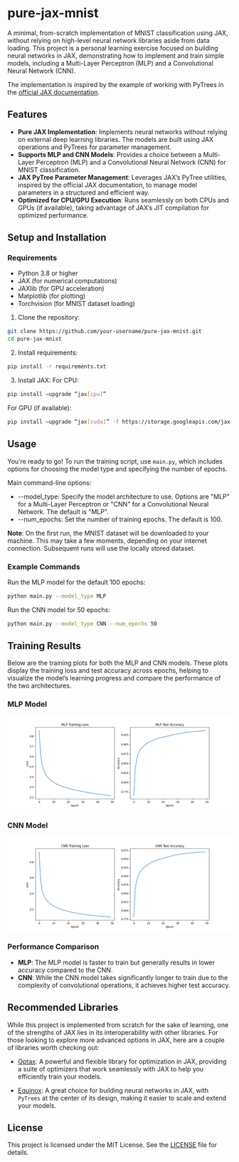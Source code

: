 # pure-jax-mnist

A minimal, from-scratch implementation of MNIST classification using JAX, without relying on high-level neural network libraries aside from data loading. This project is a personal learning exercise focused on building neural networks in JAX, demonstrating how to implement and train simple models, including a Multi-Layer Perceptron (MLP) and a Convolutional Neural Network (CNN).

The implementation is inspired by the example of working with PyTrees in the [official JAX documentation](https://jax.readthedocs.io/en/latest/working-with-pytrees.html#example-of-jax-tree-map-with-ml-model-parameters).

## Features

- **Pure JAX Implementation**: Implements neural networks without relying on external deep learning libraries. The models are built using JAX operations and PyTrees for parameter management.
- **Supports MLP and CNN Models**: Provides a choice between a Multi-Layer Perceptron (MLP) and a Convolutional Neural Network (CNN) for MNIST classification.
- **JAX PyTree Parameter Management**: Leverages JAX’s PyTree utilities, inspired by the official JAX documentation, to manage model parameters in a structured and efficient way.
- **Optimized for CPU/GPU Execution**: Runs seamlessly on both CPUs and GPUs (if available), taking advantage of JAX’s JIT compilation for optimized performance.

## Setup and Installation

### Requirements

- Python 3.8 or higher
- JAX (for numerical computations)
- JAXlib (for GPU acceleration)
- Matplotlib (for plotting)
- Torchvision (for MNIST dataset loading)

1. Clone the repository:

```bash
git clone https://github.com/your-username/pure-jax-mnist.git
cd pure-jax-mnist
```

2. Install requirements:

```bash
pip install -r requirements.txt
```

3. Install JAX:
For CPU:

```bash
pip install –upgrade “jax[cpu]”
```

For GPU (if available):

```bash
pip install –upgrade “jax[cuda]” -f https://storage.googleapis.com/jax-releases/jax_cuda_releases.html
```

## Usage

You’re ready to go! To run the training script, use `main.py`, which includes options for choosing the model type and specifying the number of epochs.

Main command-line options:

- --model_type: Specify the model architecture to use. Options are "MLP" for a Multi-Layer Perceptron or "CNN" for a Convolutional Neural Network. The default is "MLP".
- --num_epochs: Set the number of training epochs. The default is 100.

**Note**: On the first run, the MNIST dataset will be downloaded to your machine. This may take a few moments, depending on your internet connection. Subsequent runs will use the locally stored dataset.

### Example Commands

Run the MLP model for the default 100 epochs:

```bash
python main.py --model_type MLP
```

Run the CNN model for 50 epochs:

```bash
python main.py --model_type CNN --num_epochs 50
```

## Training Results

Below are the training plots for both the MLP and CNN models. These plots display the training loss and test accuracy across epochs, helping to visualize the model’s learning progress and compare the performance of the two architectures.


### MLP Model

![Plot for MLP with 050 epochs](plots/MLP_epochs050.png)

### CNN Model

![Plot for CNN with 050 epochs](plots/CNN_epochs050.png)

### Performance Comparison

- **MLP**: The MLP model is faster to train but generally results in lower accuracy compared to the CNN.
- **CNN**: While the CNN model takes significantly longer to train due to the complexity of convolutional operations, it achieves higher test accuracy.

## Recommended Libraries

While this project is implemented from scratch for the sake of learning, one of the strengths of JAX lies in its interoperability with other libraries. For those looking to explore more advanced options in JAX, here are a couple of libraries worth checking out:

- [Optax](https://github.com/google-deepmind/optax): A powerful and flexible library for optimization in JAX, providing a suite of optimizers that work seamlessly with JAX to help you efficiently train your models.

- [Equinox](https://github.com/patrick-kidger/equinox): A great choice for building neural networks in JAX, with `PyTrees` at the center of its design, making it easier to scale and extend your models.

## License

This project is licensed under the MIT License. See the [LICENSE](LICENSE) file for details.
